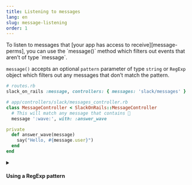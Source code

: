 ```yaml
---
title: Listening to messages
lang: en
slug: message-listening
order: 1
---
```

<div class="primary-wrapper" markdown="1">
  <div class="section-description" markdown="1">
To listen to messages that [your app has access to receive][message-perms],
you can use the `message()` method which filters out events that aren’t of type
`message`.

`message()` accepts an optional `pattern` parameter of type `string` or `RegExp`
object which filters out any messages that don’t match the pattern.
  </div>

```ruby
# routes.rb
slack_on_rails :message, controllers: { messages: 'slack/messages' }

# app/controllers/slack/messages_controller.rb
class MessageController < SlackOnRails::MessageController
  # This will match any message that contains 👋
  message ':wave:', with: :answer_wave

private
  def answer_wave(message)
    say("Hello, #{message.user}")
  end
end
```
</div>


<details class="secondary-wrapper">
  <summary class="section-head">
    <h4>Using a RegExp pattern</h4>
  </summary>

  <div class="details-content" markdown="1">

<div class="section-description" markdown="1">
A RegExp pattern can be used instead of a string for more granular matching.

All of the results of the RegExp match will be in `context`.
</div>

```ruby
class MessageController < SlackOnRails::MessageController
  # This will match any message that contains 👋
  message /^(hi|hello|hey).*/, with: :answer_wave

private
  def answer_wave(message, context)
    greeting = context[0]
    say("Hello, #{message.user}")
    say("${greeting}, how are you?")
  end
end
```

</div>
</details>

[message-perms]: https://api.slack.com/messaging/retrieving#permissions

